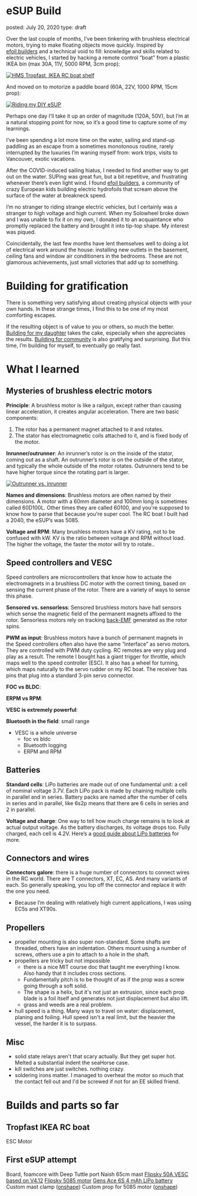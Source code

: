 
eSUP Build
===
posted: July 20, 2020
type: draft

Over the last couple of months, I’ve been tinkering with brushless electrical motors, trying to make floating objects move quickly. Inspired by [efoil.builders](https://efoil.builders) and a technical void to fill: knowledge and skills related to electric vehicles, I started by hacking a remote control “boat” from a plastic IKEA bin (max 30A, 11V, 5000 RPM, 3cm prop):

[![HMS Tropfast, IKEA RC boat shelf](tropfast.jpg)](https://photos.app.goo.gl/eUSU6HqHvKrR3dzi8)

And moved on to motorize a paddle board (60A, 22V, 1000 RPM, 15cm prop):

[![Riding my DIY eSUP](esup.gif)](https://photos.app.goo.gl/9BbHWMzhPdxekJZf7)

Perhaps one day I’ll take it up an order of magnitude (120A, 50V), but I’m at a natural stopping point for now, so it’s a good time to capture some of my learnings.

<!--more-->

I’ve been spending a lot more time on the water, sailing and stand-up paddling as an escape from a sometimes monotonous routine, rarely interrupted by the luxuries I’m waning myself from: work trips, visits to Vancouver, exotic vacations.

After the COVID-induced sailing hiatus, I needed to find another way to get out on the water. SUPing was great fun, but a bit repetitive, and frustrating whenever there’s even light wind. I found [efoil builders](http://efoil.builders/), a community of crazy European kids building electric hydrofoils that scream above the surface of the water at breakneck speed.

I’m no stranger to riding strange electric vehicles, but I certainly was a stranger to high voltage and high current. When my Solowheel broke down and I was unable to fix it on my own, I donated it to an acquaintance who promptly replaced the battery and brought it into tip-top shape. My interest was piqued.

Coincidentally, the last few months have lent themselves well to doing a lot of electrical work around the house: installing new outlets in the basement, ceiling fans and window air conditioners in the bedrooms. These are not glamorous achievements, just small victories that add up to something.

# Building for gratification

There is something very satisfying about creating physical objects with your own hands. In these strange times, I find this to be one of my most comforting escapes.

If the resulting object is of value to you or others, so much the better. [Building for my daughter](/toddler-music-box) takes the cake, especially when she appreciates the results. [Building for community](/little-free-library) is also gratifying and surprising. But this time, I’m building for myself, to eventually go really fast. 

# What I learned

## Mysteries of brushless electric motors

**Principle**: A brushless motor is like a railgun, except rather than causing linear acceleration, it creates angular acceleration. There are two basic components: 

1. The rotor has a permanent magnet attached to it and rotates. 
2. The stator has electromagnetic coils attached to it, and is fixed body of the motor.

**Inrunner/outrunner**: An inrunner’s rotor is on the inside of the stator, coming out as a shaft. An outrunner’s rotor is on the outside of the stator, and typically the whole outside of the motor rotates. Outrunners tend to be have higher torque since the rotating part is larger.

[![Outrunner vs. inrunner](inrunner-vs-outrunner.png)](https://howtomechatronics.com/how-it-works/how-brushless-motor-and-esc-work/)

**Names and dimensions**: Brushless motors are often named by their dimensions. A motor with a 60mm diameter and 100mm long is sometimes called 60D100L. Other times they are called 60100, and you're supposed to know how to parse that because you're super cool. The RC boat I built had a 2040, the eSUP’s was 5085.

**Voltage and RPM**: Many brushless motors have a KV rating, not to be confused with kW. KV is the ratio between voltage and RPM without load. The higher the voltage, the faster the motor will try to rotate..
 

## Speed controllers and VESC

Speed controllers are microcontrollers that know how to actuate the electromagnets in a brushless DC motor with the correct timing, based on sensing the current phase of the rotor. There are a variety of ways to sense this phase. 

**Sensored vs. sensorless**: Sensored brushless motors have hall sensors which sense the magnetic field of the permanent magnets affixed to the rotor. Sensorless motors rely on tracking [back-EMF](https://en.wikipedia.org/wiki/Counter-electromotive_force) generated as the rotor spins.

**PWM as input**: Brushless motors have a bunch of permanent magnets in the Speed controllers often also have the same “interface” as servo motors. They are controlled with PWM duty cycling. RC remotes are very plug and play as a result. The remote I bought has a giant trigger for throttle, which maps well to the speed controller (ESC). It also has a wheel for turning, which maps naturally to the servo rudder on my RC boat. The receiver has pins that plug into a standard 3-pin servo connector.

**FOC vs BLDC**: 

**ERPM vs RPM**:

**VESC is extremely powerful**: 

**Bluetooth in the field**: small range

- VESC is a whole universe
	- foc vs bldc
	- Bluetooth logging
	- ERPM and RPM

## Batteries

**Standard cells**: LiPo batteries are made out of one fundamental unit: a cell of nominal voltage 3.7V. Each LiPo pack is made by chaining multiple cells in parallel and in series. Battery packs are named after the number of cells in series and in parallel, like 6s2p means that there are 6 cells in series and 2 in parallel. 

**Voltage and charge**: One way to tell how much charge remains is to look at actual output voltage. As the battery discharges, its voltage drops too. Fully charged, each cell is 4.2V. Here’s a [good guide about LiPo batteries](https://rogershobbycenter.com/lipoguide) for more.

## Connectors and wires

**Connectors galore**: there is a huge number of connectors to connect wires in the RC world. There are T connectors, XT, EC, AS. And many variants of each. So generally speaking, you lop off the connector and replace it with the one you need. 


- Because I’m dealing with relatively high current applications, I was using EC5s and XT90s.

## Propellers

- propeller mounting is also super non-standard. Some shafts are threaded, others have an indentation. Others mount using a number of screws, others use a pin to attach to a hole in the shaft. 
- propellers are tricky but not impossible
	- there is a nice MIT course doc that taught me everything I know. Also handy that it includes cross sections.
	- Fundamentally pitch is to be thought of as if the prop was a screw going through a soft solid. 
	- The shape is a helix, but it's not just an extrusion, since each prop blade is a foil itself and generates not just displacement but also lift.
	- grass and weeds are a real problem. 
- hull speed is a thing. Many ways to travel on water: displacement, planing and foiling. Hull speed isn't a real limit, but the heavier the vessel, the harder it is to surpass. 

## Misc

- solid state relays aren't that scary actually. But they get super hot. Melted a substantial indent the seaHorse case. 
- kill switches are just switches. nothing crazy.
- soldering irons matter. I managed to overheat the motor so much that the contact fell out and I'd be screwed if not for an EE skilled friend. 

# Builds and parts so far

## Tropfast IKEA RC boat

ESC
Motor

## First eSUP attempt

Board, foamcore with Deep Tuttle port
Naish 65cm mast
[Flipsky 50A VESC based on V4.12](https://flipsky.net/products/torque-esc-vesc-%C2%AE-bldc-electronic-speed-controller)
[Flipsky 5085 motor](https://flipsky.net/products/f5085-140kv-brushless-motor-for-direct-drive-propeller)
[Gens Ace 6S 4 mAh LiPo battery](https://www.amazon.com/Gens-ace-4000mAh-Battery-Goblin/dp/B0721BJT3J)
Custom mast clamp ([onshape](https://cad.onshape.com/documents/9008f491eb3b37b138306395/w/151f8733bac1d09cb1fbce5b/e/dc088e9e03eb76f671d5bc26))
Custom prop for 5085 motor ([onshape](https://cad.onshape.com/documents/07ebbbfe9074e0b9b543ca4c/v/837c590e6d8c15772aa5432e/e/81de0414d9560e59eb06bc57))
